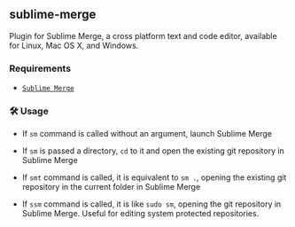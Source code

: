 ## sublime-merge

Plugin for Sublime Merge, a cross platform text and code editor, available for
Linux, Mac OS X, and Windows.

### Requirements

-   [`Sublime Merge`](https://www.sublimemerge.com)

### 🛠️ Usage

-   If `sm` command is called without an argument, launch Sublime Merge

-   If `sm` is passed a directory, `cd` to it and open the existing git
    repository in Sublime Merge

-   If `smt` command is called, it is equivalent to `sm .`, opening the existing
    git repository in the current folder in Sublime Merge

-   If `ssm` command is called, it is like `sudo sm`, opening the git repository
    in Sublime Merge. Useful for editing system protected repositories.
